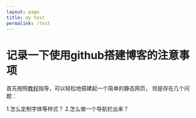 ```yaml
---
layout: page
title: my test
permalink: /test
---
```

# 记录一下使用github搭建博客的注意事项

首先按照[教程](https://docs.github.com/en/pages/quickstart)指导，可以轻松地搭建起一个简单的静态网页，
但是存在几个问题：

1.怎么定制字体等样式？
2.怎么做一个导航栏出来？

